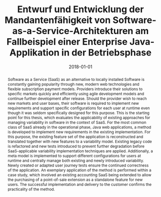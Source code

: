 ---
abstract: Software as a Service (SaaS) as an alternative to locally installed Software
  is constantly gaining popularity through new, modern web technologies and flexible
  subscription payment models. Providers introduce their solutions to specific markets
  quickly and efficiently using agile development models and continue further development
  after release. Should the provider wish to reach new markets and user bases, their
  software is required to implement new requirements and support specific configurations
  for each user at runtime even though it was seldom specifically designed for this
  purpose. This is the starting point for this thesis, which evaluates the applicability
  of existing approaches for managing variability in software in the context of SaaS.
  For the most common class of SaaS already in the operational phase, Java web applications,
  a method is developed to implement new requirements in the existing implementation.
  For this purpose, the existing feature set of the application is reconstructed and
  translated together with new features to a variability model. Existing legacy code
  is refactored and new tests introduced to prevent further degradation before SaaS-applicable
  variability implementation techniques are applied. Additionally, a meta model is
  implemented to support different configurations for users at runtime and centrally
  manage both existing and newly introduced variability. Newly created or adapted
  user journey tests ensure the continued correctness of the application. An exemplary
  application of the method is performed within a case study, which involved an existing
  accounting SaaS being extended to allow the purchasing of a point-of-sale extension
  as a standalone feature for new users. The successful implementation and delivery
  to the customer confirms the practicality of the method.
authors:
- Bruno Bajtela
date: '2018-01-01'
featured: false
links:
- name: Publik
  url: https://publik.tuwien.ac.at/showentry.php?ID=277461&lang=1
publication_types:
- '7'
publishDate: '2018-01-01'
title: Entwurf und Entwicklung der Mandantenfähigkeit von Software-as-a-Service-Architekturen
  am Fallbeispiel einer Enterprise Java-Applikation in der Betriebsphase
url_pdf: ''
---